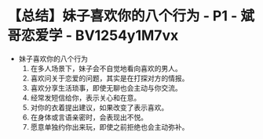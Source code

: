 # 【总结】妹子喜欢你的八个行为 - P1 - 斌哥恋爱学 - BV1254y1M7vx

-   妹子喜欢你的八个行为
    1.  在多人场景下，妹子会不自觉地看向喜欢的男人。
    2.  喜欢问关于恋爱的问题，其实是在打探对方的情报。
    3.  喜欢分享生活琐事，即使无聊也会主动与你交流。
    4.  经常发短信给你，表示关心和在意。
    5.  对你的衣着提出建议，如果改变了表示喜欢。
    6.  在身体或言语亲密时，会表现出不悦。
    7.  愿意单独约你出来玩，即使之前拒绝也会主动弥补。